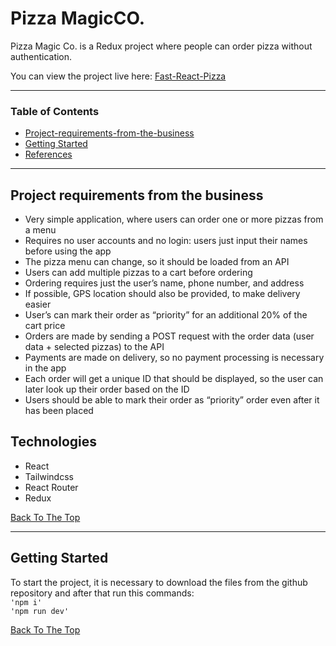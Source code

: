# Pizza MagicCO.

Pizza Magic Co. is a Redux project where people can order pizza without authentication.

You can view the project live here:
[Fast-React-Pizza](https://fast-pizza-co-react.netlify.app/)

---

### Table of Contents

- [Project-requirements-from-the-business](#project-requirements-from-the-business)
- [Getting Started](#getting-started)
- [References](#references)

---

## Project requirements from the business

- Very simple application, where users can order one or more pizzas from a menu
- Requires no user accounts and no login: users just input their names before using the app
- The pizza menu can change, so it should be loaded from an API
- Users can add multiple pizzas to a cart before ordering
- Ordering requires just the user’s name, phone number, and address
- If possible, GPS location should also be provided, to make delivery easier
- User’s can mark their order as “priority” for an additional 20% of the cart price
- Orders are made by sending a POST request with the order data (user data + selected pizzas) to the API
- Payments are made on delivery, so no payment processing is necessary in the app
- Each order will get a unique ID that should be displayed, so the user can later look up their order based on the ID
- Users should be able to mark their order as “priority” order even after it has been placed

## Technologies

- React
- Tailwindcss
- React Router
- Redux

[Back To The Top](#fast-react-pizza-co.)

---

## Getting Started

To start the project, it is necessary to download the files from the github repository and after that run this commands:
<br>`'npm i'` <br> `'npm run dev'`

[Back To The Top](#fast-react-pizza-co.)
